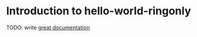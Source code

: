 # Introduction to hello-world-ringonly

TODO: write [great documentation](http://jacobian.org/writing/what-to-write/)
